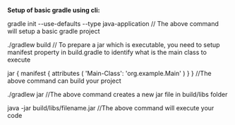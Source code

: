 **Setup of basic gradle using cli:**

gradle init --use-defaults --type java-application
// The above command will setup a basic gradle project

./gradlew build
// To prepare a jar which is executable, you need to setup manifest property in build.gradle to identify what is the main class to execute

jar {
    manifest {
        attributes (
            'Main-Class': 'org.example.Main'
        )
    }
}
//The above command can build your project

./gradlew jar
//The above command creates a new jar file in build/libs folder

java -jar build/libs/filename.jar
//The above command will execute your code
